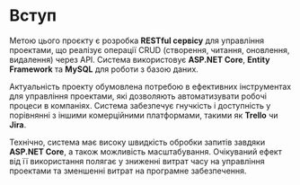 # Вступ

Метою цього проєкту є розробка **RESTful сервісу** для управління проектами, що реалізує операції CRUD (створення, читання, оновлення, видалення) через API. Система використовує **ASP.NET Core**, **Entity Framework** та **MySQL** для роботи з базою даних.

Актуальність проекту обумовлена потребою в ефективних інструментах для управління проектами, які дозволяють автоматизувати робочі процеси в компаніях. Система забезпечує гнучкість і доступність у порівнянні з іншими комерційними платформами, такими як **Trello** чи **Jira**.

Технічно, система має високу швидкість обробки запитів завдяки **ASP.NET Core**, а також можливість масштабування. Очікуваний ефект від її використання полягає у зниженні витрат часу на управління проектами та зменшенні витрат на програмне забезпечення.
